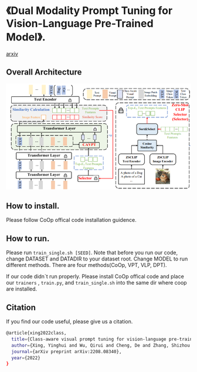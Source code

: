 # 《Dual Modality Prompt Tuning for Vision-Language Pre-Trained Model》.

[arxiv](https://arxiv.org/abs/2208.08340)

## Overall Architecture
![pic](./image/architecture.png)

## How to install.

Please follow CoOp offical code installation guidence.

## How to run.

Please run `train_single.sh [SEED]`. Note that before you run our code, change DATASET and DATADIR to your dataset root. Change MODEL to run different methods. 
There are four methods(CoOp, VPT, VLP, DPT).

If our code didn\`t run properly. Please install CoOp offical code and place our `trainers` , `train.py`, and `train_single.sh` into the same dir where coop are installed. 

## Citation
If you find our code useful, please give us a citation.
```bash
@article{xing2022class,
  title={Class-aware visual prompt tuning for vision-language pre-trained model},
  author={Xing, Yinghui and Wu, Qirui and Cheng, De and Zhang, Shizhou and Liang, Guoqiang and Zhang, Yanning},
  journal={arXiv preprint arXiv:2208.08340},
  year={2022}
}
```

